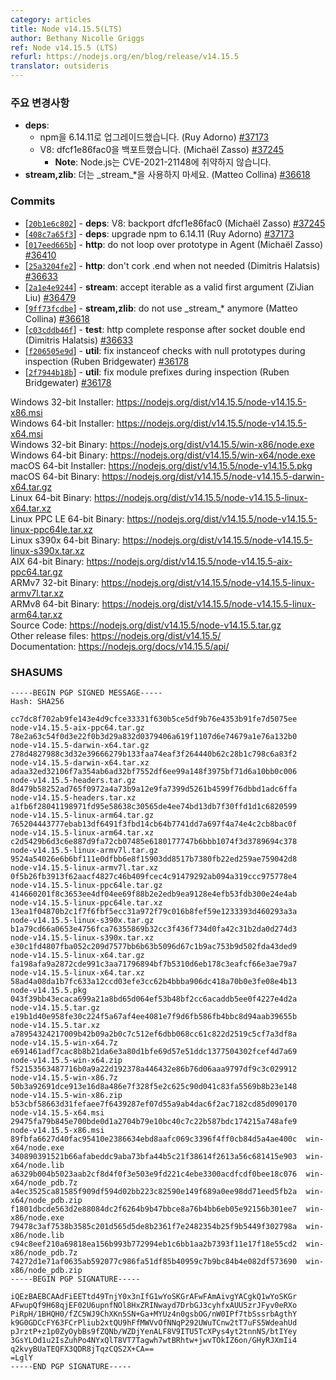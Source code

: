 ```yaml
---
category: articles
title: Node v14.15.5(LTS)
author: Bethany Nicolle Griggs
ref: Node v14.15.5 (LTS)
refurl: https://nodejs.org/en/blog/release/v14.15.5
translator: outsideris
---
```


<!--
### Notable Changes

* **deps**:
  * upgrade npm to 6.14.11 (Ruy Adorno) [#37173](https://github.com/nodejs/node/pull/37173)
  * V8: backport dfcf1e86fac0 (Michaël Zasso) [#37245](https://github.com/nodejs/node/pull/37245)
    * **Note**: Node.js is not believed to be vulnerable to CVE-2021-21148.
* **stream,zlib**: do not use \_stream\_\* anymore (Matteo Collina) [#36618](https://github.com/nodejs/node/pull/36618)
-->

### 주요 변경사항

* **deps**:
  * npm을 6.14.11로 업그레이드했습니다. (Ruy Adorno) [#37173](https://github.com/nodejs/node/pull/37173)
  * V8: dfcf1e86fac0을 백포트했습니다. (Michaël Zasso) [#37245](https://github.com/nodejs/node/pull/37245)
    * **Note**: Node.js는 CVE-2021-21148에 취약하지 않습니다.
* **stream,zlib**: 더는 \_stream\_\*을 사용하지 마세요. (Matteo Collina) [#36618](https://github.com/nodejs/node/pull/36618)

### Commits

* [[`20b1e6c802`](https://github.com/nodejs/node/commit/20b1e6c802)] - **deps**: V8: backport dfcf1e86fac0 (Michaël Zasso) [#37245](https://github.com/nodejs/node/pull/37245)
* [[`408c7a65f3`](https://github.com/nodejs/node/commit/408c7a65f3)] - **deps**: upgrade npm to 6.14.11 (Ruy Adorno) [#37173](https://github.com/nodejs/node/pull/37173)
* [[`017eed665b`](https://github.com/nodejs/node/commit/017eed665b)] - **http**: do not loop over prototype in Agent (Michaël Zasso) [#36410](https://github.com/nodejs/node/pull/36410)
* [[`25a3204fe2`](https://github.com/nodejs/node/commit/25a3204fe2)] - **http**: don't cork .end when not needed (Dimitris Halatsis) [#36633](https://github.com/nodejs/node/pull/36633)
* [[`2a1e4e9244`](https://github.com/nodejs/node/commit/2a1e4e9244)] - **stream**: accept iterable as a valid first argument (ZiJian Liu) [#36479](https://github.com/nodejs/node/pull/36479)
* [[`9ff73fcdbe`](https://github.com/nodejs/node/commit/9ff73fcdbe)] - **stream,zlib**: do not use \_stream\_\* anymore (Matteo Collina) [#36618](https://github.com/nodejs/node/pull/36618)
* [[`c03cddb46f`](https://github.com/nodejs/node/commit/c03cddb46f)] - **test**: http complete response after socket double end (Dimitris Halatsis) [#36633](https://github.com/nodejs/node/pull/36633)
* [[`f206505e9d`](https://github.com/nodejs/node/commit/f206505e9d)] - **util**: fix instanceof checks with null prototypes during inspection (Ruben Bridgewater) [#36178](https://github.com/nodejs/node/pull/36178)
* [[`2f7944b18b`](https://github.com/nodejs/node/commit/2f7944b18b)] - **util**: fix module prefixes during inspection (Ruben Bridgewater) [#36178](https://github.com/nodejs/node/pull/36178)

Windows 32-bit Installer: https://nodejs.org/dist/v14.15.5/node-v14.15.5-x86.msi<br>
Windows 64-bit Installer: https://nodejs.org/dist/v14.15.5/node-v14.15.5-x64.msi<br>
Windows 32-bit Binary: https://nodejs.org/dist/v14.15.5/win-x86/node.exe<br>
Windows 64-bit Binary: https://nodejs.org/dist/v14.15.5/win-x64/node.exe<br>
macOS 64-bit Installer: https://nodejs.org/dist/v14.15.5/node-v14.15.5.pkg<br>
macOS 64-bit Binary: https://nodejs.org/dist/v14.15.5/node-v14.15.5-darwin-x64.tar.gz<br>
Linux 64-bit Binary: https://nodejs.org/dist/v14.15.5/node-v14.15.5-linux-x64.tar.xz<br>
Linux PPC LE 64-bit Binary: https://nodejs.org/dist/v14.15.5/node-v14.15.5-linux-ppc64le.tar.xz<br>
Linux s390x 64-bit Binary: https://nodejs.org/dist/v14.15.5/node-v14.15.5-linux-s390x.tar.xz<br>
AIX 64-bit Binary: https://nodejs.org/dist/v14.15.5/node-v14.15.5-aix-ppc64.tar.gz<br>
ARMv7 32-bit Binary: https://nodejs.org/dist/v14.15.5/node-v14.15.5-linux-armv7l.tar.xz<br>
ARMv8 64-bit Binary: https://nodejs.org/dist/v14.15.5/node-v14.15.5-linux-arm64.tar.xz<br>
Source Code: https://nodejs.org/dist/v14.15.5/node-v14.15.5.tar.gz<br>
Other release files: https://nodejs.org/dist/v14.15.5/<br>
Documentation: https://nodejs.org/docs/v14.15.5/api/

### SHASUMS

```
-----BEGIN PGP SIGNED MESSAGE-----
Hash: SHA256

cc7dc8f702ab9fe143e4d9cfce33331f630b5ce5df9b76e4353b91fe7d5075ee  node-v14.15.5-aix-ppc64.tar.gz
78e2a63c54f0d3e22f0b3d29a832d0379406a619f1107d6e74679a1e76a132b0  node-v14.15.5-darwin-x64.tar.gz
278d4827988c3d32e39666279b133faa74eaf3f264440b62c28b1c798c6a83f2  node-v14.15.5-darwin-x64.tar.xz
adaa32ed32106f7a354ab6ad32bf7552df6ee99a148f3975bf71d6a10bb0c006  node-v14.15.5-headers.tar.gz
8d479b58252ad765f0972a4a73b9a12e9fa7399d5261b4599f76dbbd1adc6ffa  node-v14.15.5-headers.tar.xz
a1fb6f28041198971fd95e58638c30565de4ee74bd13db7f30ffd1d1c6820599  node-v14.15.5-linux-arm64.tar.gz
765204443777ebab13df6491f3fbd14cb64b7741dd7a697f4a74e4c2cb8bac0f  node-v14.15.5-linux-arm64.tar.xz
c2d5429b6d3c6e887d9fa72cb07485e6180177747b6bbb1074f3d3789694c378  node-v14.15.5-linux-armv7l.tar.gz
9524a54026e6b6bf111e0dfbb6e8f15903dd8517b7380fb22ed259ae759042d8  node-v14.15.5-linux-armv7l.tar.xz
0f5b26fb3913f62aacf4827c46b409fcec4c91479292ab094a319ccc975778e4  node-v14.15.5-linux-ppc64le.tar.gz
414660201f8c3653ee4df04ee69f88b2e2edb9ea9128e4efb53fdb300e24e4ab  node-v14.15.5-linux-ppc64le.tar.xz
13ea1f04870b2c1f7f6fbf5ecc31a972f79c016b8fef59e1233393d460293a3a  node-v14.15.5-linux-s390x.tar.gz
b1a79cd66a0653e4756fca76355869b32cc3f436f734d0fa42c31b2da0d274d3  node-v14.15.5-linux-s390x.tar.xz
e30c1fd4807fba052c209d7577bb6b63b5096d67c1b9ac753b9d502fda43ded9  node-v14.15.5-linux-x64.tar.gz
fa198afa9a2872cde991c3aa71796894bf7b5310d6eb178c3eafcf66e3ae79a7  node-v14.15.5-linux-x64.tar.xz
58ad4a08da1b7fc633a12ccd03efe3cc62b4bbba906dc418a70b0e3fe08e4b13  node-v14.15.5.pkg
043f39bb43ecaca699a21a8bd65d064ef53b48bf2cc6acaddb5ee0f4227e4d2a  node-v14.15.5.tar.gz
e19b1d40e958fe30c224f5a67af4ee4081e7f9d6fb586fb4bbc8d94aab39655b  node-v14.15.5.tar.xz
a78954324217009b42b09a2b0c7c512ef6dbb068cc61c822d2519c5cf7a3df8a  node-v14.15.5-win-x64.7z
e691461adf7cac8b8b21da6e3a80d1bfe69d57e51ddc1377504302fcef4d7a69  node-v14.15.5-win-x64.zip
f52153563487716b0a9a22d192378a446432e86b76d06aaa9797df9c3c029912  node-v14.15.5-win-x86.7z
50b3a92691dce913e16d8a486e7f328f5e2c625c90d041c83fa5569b8b23e148  node-v14.15.5-win-x86.zip
b53cbf58663d31fefaee7f6439287ef07d55a9ab4dac6f2ac7182cd85d090170  node-v14.15.5-x64.msi
29475fa79b845e700bde0d1a2704b79e10bc40c7c22b587bdc174215a748afe9  node-v14.15.5-x86.msi
89fbfa6627d40fac95410e2386634ebd8aafc069c3396f4ff0cb84d5a4ae400c  win-x64/node.exe
340890391521b66afabeddc9aba73bfa44b5c21f38614f2613a56c681415e903  win-x64/node.lib
a6329b004b5023aab2cf8d4f0f3e503e9fd221c4ebe3300acdfcdf0bee18c076  win-x64/node_pdb.7z
a4ec3525ca81585f909df594d02bb223c82590e149f689a0ee98dd71eed5fb2a  win-x64/node_pdb.zip
f1801dbcde563d2e88084dc2f6264b9b47bbce8a76b4bb6eb05e92156b301ee7  win-x86/node.exe
79478c3af7538b3585c201d565d5de8b2361f7e2482354b25f9b5449f302798a  win-x86/node.lib
c94c8eef210a69818ea156b993b772994eb1c6bb1aa2b7393f11e17f18e55cd2  win-x86/node_pdb.7z
74272d1e71af0635ab592077c986fa51df85b40959c7b9bc84b4e082df573690  win-x86/node_pdb.zip
-----BEGIN PGP SIGNATURE-----

iQEzBAEBCAAdFiEETtd49TnjY0x3nIfG1wYoSKGrAFwFAmAivgYACgkQ1wYoSKGr
AFwupQf9H68qjEF02U6upnfNOl8HxZRINwayd7DrbGJ3cyhfxAUU5zrJFyv0eRXo
PiRpH/1BHQH0/fZC5WJ9ChXKn5SN+Ga+MYUz4n0gsbOG/nW0IPf7tbSssrbAgthY
k9G0GDCcFY63FCrPliub2xtQU9hFfMWVvOfNNqP292UWuTCnw2tT7uFS5WdeahUd
pJrztP+z1p0ZyOybBs9fZQNb/WZDjYenALF8V9ITU5TcXPys4yt2tnnNS/btIYey
3GsYLOd1u2IsZuhPo4NYxQlT8VT7Tagwh7wtBRhtw+jwvTOkIZ6on/GHyRJXmIi4
q2kvyBUaTEQFX3QDR8jTqzCQS2X+CA==
=LglY
-----END PGP SIGNATURE-----

```
